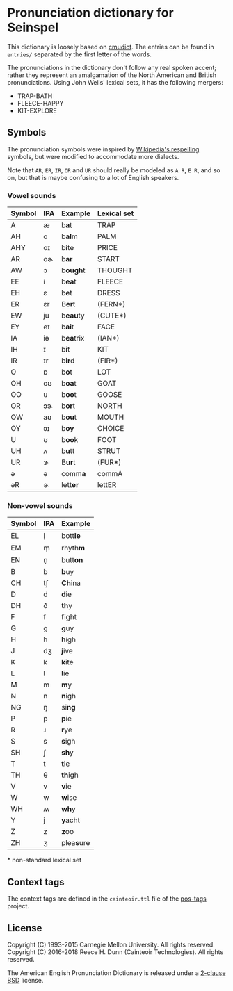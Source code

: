 # Pronunciation dictionary for Seinspel

This dictionary is loosely based on [cmudict](https://en.wikipedia.org/wiki/CMU_Pronouncing_Dictionary).
The entries can be found in `entries/` separated by the first letter of the words.

The pronunciations in the dictionary don't follow any real spoken accent;
rather they represent an amalgamation of the North American and British pronunciations.
Using John Wells' lexical sets, it has the following mergers:

 *  TRAP-BATH
 *  FLEECE-HAPPY
 *  KIT-EXPLORE

## Symbols

The pronunciation symbols were inspired by [Wikipedia's respelling][wiki-respell] symbols, but were modified to accommodate more dialects.

Note that `AR`, `ER`, `IR`, `OR` and `UR` should really be modeled as `A R`, `E R`, and so on, but that is maybe confusing to a lot of English speakers.

### Vowel sounds

| Symbol  | IPA | Example     | Lexical set |
|---------|-----|-------------|-------------|
| A       | æ   | b**a**t     | TRAP        |
| AH      | ɑ   | b**al**m    | PALM        |
| AHY     | ɑɪ  | b**i**te    | PRICE       |
| AR      | ɑɚ  | b**ar**     | START       |
| AW      | ɔ   | b**ough**t  | THOUGHT     |
| EE      | i   | b**ea**t    | FLEECE      |
| EH      | ɛ   | b**e**t     | DRESS       |
| ER      | ɛr  | B**er**t    | (FERN\*)    |
| EW      | ju  | b**eau**ty  | (CUTE\*)    |
| EY      | eɪ  | b**ai**t    | FACE        |
| IA      | iə  | b**ea**trix | (IAN\*)     |
| IH      | ɪ   | b**i**t     | KIT         |
| IR      | ɪr  | b**ir**d    | (FIR\*)     |
| O       | ɒ   | b**o**t     | LOT         |
| OH      | oʊ  | b**oa**t    | GOAT        |
| OO      | u   | b**oo**t    | GOOSE       |
| OR      | ɔɚ  | b**or**t    | NORTH       |
| OW      | aʊ  | b**ou**t    | MOUTH       |
| OY      | ɔɪ  | b**oy**     | CHOICE      |
| U       | ʊ   | b**oo**k    | FOOT        |
| UH      | ʌ   | b**u**tt    | STRUT       |
| UR      | ɝ   | B**ur**t    | (FUR\*)     |
| ə       | ə   | comm**a**   | commA       |
| əR      | ɚ   | lett**er**  | lettER      |

### Non-vowel sounds

| Symbol  | IPA | Example      |
|---------|-----|--------------|
| EL      | l̩   | bott**le**   |
| EM      | m̩   | rhyth**m**   |
| EN      | n̩   | butt**on**   |
| B       | b   | **b**uy      |
| CH      | tʃ  | **Ch**ina    |
| D       | d   | **d**ie      |
| DH      | ð   | **th**y      |
| F       | f   | **f**ight    |
| G       | g   | **g**uy      |
| H       | h   | **h**igh     |
| J       | dʒ  | **j**ive     |
| K       | k   | **k**ite     |
| L       | l   | **l**ie      |
| M       | m   | **m**y       |
| N       | n   | **n**igh     |
| NG      | ŋ   | si**ng**     |
| P       | p   | **p**ie      |
| R       | ɹ   | **r**ye      |
| S       | s   | **s**igh     |
| SH      | ʃ   | **sh**y      |
| T       | t   | **t**ie      |
| TH      | θ   | **th**igh    |
| V       | v   | **v**ie      |
| W       | w   | **w**ise     |
| WH      | ʍ   | **wh**y      |
| Y       | j   | **y**acht    |
| Z       | z   | **z**oo      |
| ZH      | ʒ   | plea**s**ure |

\* non-standard lexical set

## Context tags

The context tags are defined in the `cainteoir.ttl` file of the
[pos-tags](https://github.com/rhdunn/pos-tags) project.

## License

Copyright (C) 1993-2015 Carnegie Mellon University. All rights reserved.  
Copyright (C) 2016-2018 Reece H. Dunn (Cainteoir Technologies). All rights reserved.

The American English Pronunciation Dictionary is released under a
[2-clause BSD](COPYING) license.

[wiki-respell]: https://en.wikipedia.org/wiki/Help:Pronunciation_respelling_key
